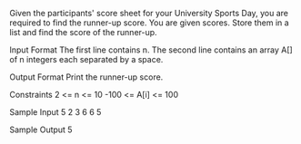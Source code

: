 Given the participants' score sheet for your University Sports Day, you are required to find the runner-up score. You are given scores. Store them in a list and find the score of the runner-up.


Input Format
The first line contains n. The second line contains an array A[] of n integers each separated by a space.


Output Format
Print the runner-up score.


Constraints
2 <= n <= 10
-100 <= A[i] <= 100


Sample Input
5
2 3 6 6 5


Sample Output
5
